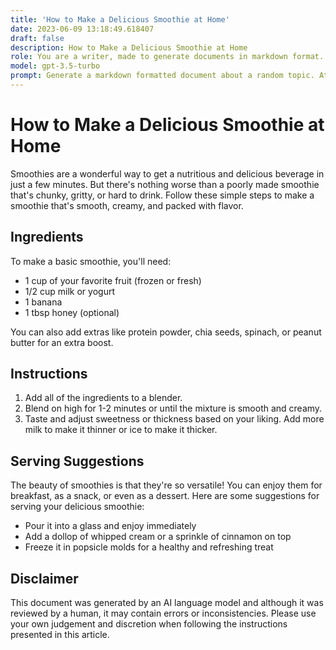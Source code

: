 ```yaml
---
title: 'How to Make a Delicious Smoothie at Home'
date: 2023-06-09 13:18:49.618407
draft: false
description: How to Make a Delicious Smoothie at Home
role: You are a writer, made to generate documents in markdown format. It is very important that all of the documents you generate are in valid markdown format.
model: gpt-3.5-turbo
prompt: Generate a markdown formatted document about a random topic. At the bottom, include a disclaimer explaining that the document was generated by you. The first line of the document should be the title. Make sure that the entire document is in proper markdown format, using a mix of various tags to make the document visually appealing.
---
```


# How to Make a Delicious Smoothie at Home

Smoothies are a wonderful way to get a nutritious and delicious beverage in just a few minutes. But there's nothing worse than a poorly made smoothie that's chunky, gritty, or hard to drink. Follow these simple steps to make a smoothie that's smooth, creamy, and packed with flavor.

## Ingredients

To make a basic smoothie, you'll need:

- 1 cup of your favorite fruit (frozen or fresh)
- 1/2 cup milk or yogurt
- 1 banana
- 1 tbsp honey (optional)

You can also add extras like protein powder, chia seeds, spinach, or peanut butter for an extra boost.

## Instructions

1. Add all of the ingredients to a blender.
2. Blend on high for 1-2 minutes or until the mixture is smooth and creamy.
3. Taste and adjust sweetness or thickness based on your liking. Add more milk to make it thinner or ice to make it thicker.

## Serving Suggestions

The beauty of smoothies is that they're so versatile! You can enjoy them for breakfast, as a snack, or even as a dessert. Here are some suggestions for serving your delicious smoothie:

- Pour it into a glass and enjoy immediately
- Add a dollop of whipped cream or a sprinkle of cinnamon on top
- Freeze it in popsicle molds for a healthy and refreshing treat

## Disclaimer

This document was generated by an AI language model and although it was reviewed by a human, it may contain errors or inconsistencies. Please use your own judgement and discretion when following the instructions presented in this article.